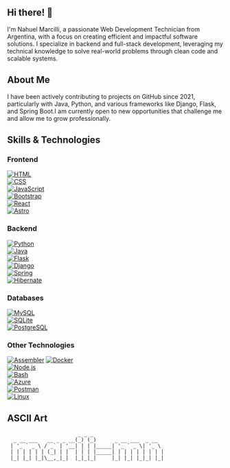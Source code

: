 ## Hi there! 👋

I'm Nahuel Marcilli, a passionate Web Development Technician from Argentina, with a focus on creating efficient and impactful software solutions. I specialize in backend and full-stack development, leveraging my technical knowledge to solve real-world problems through clean code and scalable systems.

## About Me

I have been actively contributing to projects on GitHub since 2021, particularly with Java, Python, and various frameworks like Django, Flask, and Spring Boot.I am currently open to new opportunities that challenge me and allow me to grow professionally.

## Skills & Technologies  

### Frontend  
[![HTML](https://skillicons.dev/icons?i=html)](https://developer.mozilla.org/en-US/docs/Web/HTML)  
[![CSS](https://skillicons.dev/icons?i=css)](https://developer.mozilla.org/en-US/docs/Web/CSS)  
[![JavaScript](https://skillicons.dev/icons?i=js)](https://developer.mozilla.org/en-US/docs/Web/JavaScript)  
[![Bootstrap](https://skillicons.dev/icons?i=bootstrap)](https://getbootstrap.com/)  
[![React](https://skillicons.dev/icons?i=react)](https://react.dev)  
[![Astro](https://skillicons.dev/icons?i=astro)](https://astro.build/)  

### Backend  
[![Python](https://skillicons.dev/icons?i=py)](https://www.python.org)  
[![Java](https://skillicons.dev/icons?i=java)](https://www.java.com)  
[![Flask](https://skillicons.dev/icons?i=flask)](https://flask.palletsprojects.com/)  
[![Django](https://skillicons.dev/icons?i=django)](https://www.djangoproject.com/)  
[![Spring](https://skillicons.dev/icons?i=spring)](https://spring.io/)  
[![Hibernate](https://skillicons.dev/icons?i=hibernate)](https://hibernate.org/)  

### Databases  
[![MySQL](https://skillicons.dev/icons?i=mysql)](https://www.mysql.com/)  
[![SQLite](https://skillicons.dev/icons?i=sqlite)](https://www.sqlite.org/)  
[![PostgreSQL](https://skillicons.dev/icons?i=postgres)](https://www.postgresql.org/)  

### Other Technologies  
[![Assembler](https://img.shields.io/badge/Assembler-8086-orange?style=flat-square)](https://en.wikipedia.org/wiki/Assembly_language) 
[![Docker](https://skillicons.dev/icons?i=docker)](https://www.docker.com/)  
[![Node.js](https://skillicons.dev/icons?i=nodejs)](https://nodejs.org/)  
[![Bash](https://skillicons.dev/icons?i=bash)](https://www.gnu.org/software/bash/)  
[![Azure](https://skillicons.dev/icons?i=azure)](https://azure.microsoft.com/)  
[![Postman](https://skillicons.dev/icons?i=postman)](https://www.postman.com/)  
[![Linux](https://skillicons.dev/icons?i=linux)](https://www.linux.org/)

## ASCII Art

```
                       _ _ _                       
  _ __ ___   __ _ _ __(_) (_)      _ __ ___  _ __  
 | '_ ` _ \ / _` | '__| | | |_____| '_ ` _ \| '_ \ 
 | | | | | | (_| | |  | | | |_____| | | | | | | | |
 |_| |_| |_|\__,_|_|  |_|_|_|     |_| |_| |_|_| |_|
                                                   
```
